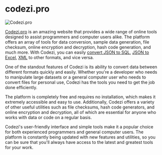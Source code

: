 # codezi.pro

![Codezi.pro](https://codezi.pro/favicon/img.png)

[Codezi.pro](https://codezi.pro) is an amazing website that provides a wide range of online tools designed to assist programmers and computer users alike. The platform offers an array of tools for data conversion, sample data generation, file checksum, online encryption and decryption, hash code generation, and much more. With Codezi, you can easily [convert JSON to SQL](https://codezi.pro/json-to-sql), [JSON to Excel](https://codezi.pro/json-to-excel), [XML](https://codezi.pro/xml) to other formats, and vice versa.

One of the standout features of Codezi is its ability to convert data between different formats quickly and easily. Whether you're a developer who needs to manipulate large datasets or a general computer user who needs to convert files for personal use, Codezi has the tools you need to get the job done efficiently.

The platform is completely free and requires no installation, which makes it extremely accessible and easy to use. Additionally, Codezi offers a variety of other useful utilities such as file checksums, hash code generators, and online encryption and decryption, all of which are essential for anyone who works with data or code on a regular basis.

Codezi's user-friendly interface and simple tools make it a popular choice for both experienced programmers and general computer users. The platform is constantly being updated with new features and utilities, so you can be sure that you'll always have access to the latest and greatest tools for your work.
